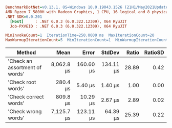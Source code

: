 ``` ini

BenchmarkDotNet=v0.13.1, OS=Windows 10.0.19043.1526 (21H1/May2021Update)
AMD Ryzen 7 5800H with Radeon Graphics, 1 CPU, 16 logical and 8 physical cores
.NET SDK=6.0.201
  [Host]     : .NET 6.0.3 (6.0.322.12309), X64 RyuJIT
  Job-PXVEID : .NET 6.0.3 (6.0.322.12309), X64 RyuJIT

MinInvokeCount=1  IterationTime=250.0000 ms  MaxIterationCount=20  
MaxWarmupIterationCount=5  MinIterationCount=1  MinWarmupIterationCount=1  

```
|                         Method |       Mean |     Error |    StdDev | Ratio | RatioSD |
|------------------------------- |-----------:|----------:|----------:|------:|--------:|
| &#39;Check an assortment of words&#39; | 8,062.8 μs | 160.60 μs | 134.11 μs | 28.89 |    0.42 |
|             &#39;Check root words&#39; |   280.4 μs |   5.40 μs |   1.40 μs |  1.00 |    0.00 |
|          &#39;Check correct words&#39; |   809.8 μs |  10.29 μs |   2.67 μs |  2.89 |    0.02 |
|            &#39;Check wrong words&#39; | 7,125.7 μs | 123.11 μs |  64.39 μs | 25.39 |    0.22 |
